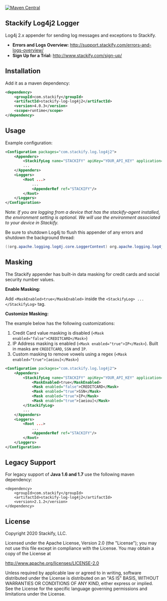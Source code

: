  
[![Maven Central](https://img.shields.io/maven-central/v/com.stackify/stackify-log-log4j2.svg)](http://mvnrepository.com/artifact/com.stackify/stackify-log-log4j2)

## Stackify Log4j2 Logger

Log4j 2.x appender for sending log messages and exceptions to Stackify.

* **Errors and Logs Overview:** http://support.stackify.com/errors-and-logs-overview/
* **Sign Up for a Trial:** http://www.stackify.com/sign-up/

## Installation

Add it as a maven dependency:
```xml
<dependency>
    <groupId>com.stackify</groupId>
    <artifactId>stackify-log-log4j2</artifactId>
    <version>4.0.3</version>
    <scope>runtime</scope>
</dependency>
```

## Usage

Example configuration:
```xml
<Configuration packages="com.stackify.log.log4j2">
    <Appenders>
        <StackifyLog name="STACKIFY" apiKey="YOUR_API_KEY" application="YOUR_APPLICATION_NAME" environment="YOUR_ENVIRONMENT"/>
        ...
    </Appenders>
    <Loggers>
        <Root ...>
            ...
            <AppenderRef ref="STACKIFY"/>
        </Root>
    </Loggers>
</Configuration>
```

Note: *If you are logging from a device that has the stackify-agent installed, the environment setting is optional. We will use the environment associated to your device in Stackify.*

Be sure to shutdown Log4j to flush this appender of any errors and shutdown the background thread:
```java
((org.apache.logging.log4j.core.LoggerContext) org.apache.logging.log4j.LogManager.getContext(false)).stop();
```

## Masking 

The Stackify appender has built-in data masking for credit cards and social security number values.

**Enable Masking:**

Add `<MaskEnabled>true</MaskEnabled>` inside the `<StackifyLog> ... </StackifyLog>` tag.

**Customize Masking:**

The example below has the following customizations: 

1. Credit Card value masking is disabled (`<Mask enabled="false">CREDITCARD</Mask>`)
2. IP Address masking is enabled (`<Mask enabled="true">IP</Mask>`). Built in masks are `CREDITCARD`, `SSN` and `IP`.
3. Custom masking to remove vowels using a regex (`<Mask enabled="true">[aeiou]</Mask>`)
 
```xml
<Configuration packages="com.stackify.log.log4j2">
    <Appenders>
        <StackifyLog name="STACKIFY" apiKey="YOUR_API_KEY" application="YOUR_APPLICATION_NAME" environment="YOUR_ENVIRONMENT">
            <MaskEnabled>true</MaskEnabled>
            <Mask enabled="false">CREDITCARD</Mask>
            <Mask enabled="true">SSN</Mask>
            <Mask enabled="true">IP</Mask>
            <Mask enabled="true">[aeiou]</Mask>
        </StackifyLog>
        ...
    </Appenders>
    <Loggers>
        <Root ...>
            ...
            <AppenderRef ref="STACKIFY"/>
        </Root>
    </Loggers>
</Configuration>
```

## Legacy Support 

For legacy support of **Java 1.6 and 1.7** use the following maven dependency: 
```
<dependency>
    <groupId>com.stackify</groupId>
    <artifactId>stackify-log-log4j2</artifactId>
    <version>2.1.2</version>
</dependency>
```

## License

Copyright 2020 Stackify, LLC.

Licensed under the Apache License, Version 2.0 (the "License");
you may not use this file except in compliance with the License.
You may obtain a copy of the License at

   http://www.apache.org/licenses/LICENSE-2.0

Unless required by applicable law or agreed to in writing, software
distributed under the License is distributed on an "AS IS" BASIS,
WITHOUT WARRANTIES OR CONDITIONS OF ANY KIND, either express or implied.
See the License for the specific language governing permissions and
limitations under the License.
